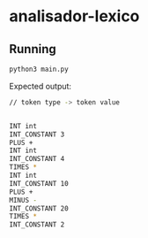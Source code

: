 # analisador-lexico

## Running

```sh
python3 main.py
```

Expected output:

```sh
// token type -> token value


INT int
INT_CONSTANT 3
PLUS +
INT int
INT_CONSTANT 4
TIMES *
INT int
INT_CONSTANT 10
PLUS +
MINUS -
INT_CONSTANT 20
TIMES *
INT_CONSTANT 2
```
